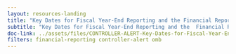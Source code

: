 ```yaml
---
layout: resources-landing 
title: "Key Dates for Fiscal Year-End Reporting and the	Financial Report"
subtitle: "Key Dates for Fiscal Year-End Reporting and the	Financial Report"
doc-link: ../assets/files/CONTROLLER-ALERT-Key-Dates-for-Fiscal-Year-End-Reporting-and-the-Financial-Report-of-the-United-States-Government.pdf
filters: financial-reporting controller-alert omb
---
```

